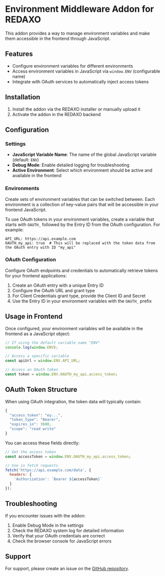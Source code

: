 # Environment Middleware Addon for REDAXO

This addon provides a way to manage environment variables and make them accessible in the frontend through JavaScript.

## Features

- Configure environment variables for different environments
- Access environment variables in JavaScript via `window.ENV` (configurable name)
- Integrate with OAuth services to automatically inject access tokens

## Installation

1. Install the addon via the REDAXO installer or manually upload it
2. Activate the addon in the REDAXO backend

## Configuration

### Settings

- **JavaScript Variable Name**: The name of the global JavaScript variable (default: `ENV`)
- **Debug Mode**: Enable detailed logging for troubleshooting
- **Active Environment**: Select which environment should be active and available in the frontend

### Environments

Create sets of environment variables that can be switched between. Each environment is a collection of key-value pairs that will be accessible in your frontend JavaScript.

To use OAuth tokens in your environment variables, create a variable that starts with `OAUTH_` followed by the Entry ID from the OAuth configuration. For example:

```
API_URL: https://api.example.com
OAUTH_my_api: true  # This will be replaced with the token data from the OAuth entry with ID "my_api"
```

### OAuth Configuration

Configure OAuth endpoints and credentials to automatically retrieve tokens for your frontend applications:

1. Create an OAuth entry with a unique Entry ID
2. Configure the OAuth URL and grant type
3. For Client Credentials grant type, provide the Client ID and Secret
4. Use the Entry ID in your environment variables with the `OAUTH_` prefix

## Usage in Frontend

Once configured, your environment variables will be available in the frontend as a JavaScript object:

```javascript
// If using the default variable name "ENV"
console.log(window.ENV);

// Access a specific variable
const apiUrl = window.ENV.API_URL;

// Access an OAuth token
const token = window.ENV.OAUTH_my_api.access_token;
```

## OAuth Token Structure

When using OAuth integration, the token data will typically contain:

```javascript
{
  "access_token": "ey...",
  "token_type": "Bearer",
  "expires_in": 3600,
  "scope": "read write"
}
```

You can access these fields directly:

```javascript
// Get the access token
const accessToken = window.ENV.OAUTH_my_api.access_token;

// Use in fetch requests
fetch('https://api.example.com/data', {
  headers: {
    'Authorization': `Bearer ${accessToken}`
  }
});
```

## Troubleshooting

If you encounter issues with the addon:

1. Enable Debug Mode in the settings
2. Check the REDAXO system log for detailed information
3. Verify that your OAuth credentials are correct
4. Check the browser console for JavaScript errors

## Support

For support, please create an issue on the [GitHub repository](https://github.com/oldjazjef/redaxo-addon-env-middleware).

